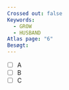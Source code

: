 ```yaml
---
Crossed out: false
Keywords:
  - GROW
  - HUSBAND
Atlas page: "6"
Besøgt:
---
```


- [ ] A
- [ ] B
- [ ] C